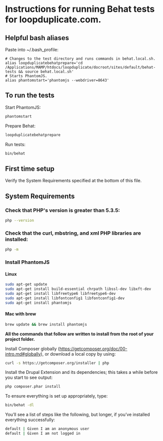 # Instructions for running Behat tests for loopduplicate.com.

## Helpful bash aliases

Paste into ~/.bash_profile:
```
# Changes to the test directory and runs commands in behat.local.sh.
alias loopduplicatebehatprepare='cd /Applications/MAMP/htdocs/loopduplicate/docroot/sites/default/behat-tests && source behat.local.sh'
# Starts PhantomJS.
alias phantomstart='phantomjs --webdriver=8643'
```

## To run the tests

Start PhantomJS:

```bash
phantomstart
```

Prepare Behat:

```bash
loopduplicatebehatprepare
```

Run tests:

```bash
bin/behat
```

## First time setup

Verify the System Requirements specified at the bottom of this file.


## System Requirements

### Check that PHP's version is greater than 5.3.5:

```bash
php --version
```

### Check that the curl, mbstring, and xml PHP libraries are installed:

```bash
php -m
```

### Install PhantomJS

#### Linux

```bash
sudo apt-get update
sudo apt-get install build-essential chrpath libssl-dev libxft-dev
sudo apt-get install libfreetype6 libfreetype6-dev
sudo apt-get install libfontconfig1 libfontconfig1-dev
sudo apt-get install phantomjs
```

#### Mac with brew

```bash
brew update && brew install phantomjs
```

**All the commands that follow are written to install from the root of your
project folder.**

Install Composer globally (https://getcomposer.org/doc/00-intro.md#globally),
or download a local copy by using:

```bash
curl -s https://getcomposer.org/installer | php
```

Install the Drupal Extension and its dependencies; this takes a while before you
start to see output:

```bash
php composer.phar install
```

To ensure everything is set up appropriately, type:

```bash
bin/behat -dl
```

You’ll see a list of steps like the following, but longer, if you’ve installed
everything successfully:

```bash
default | Given I am an anonymous user
default | Given I am not logged in
```
